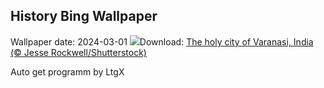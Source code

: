 ## History Bing Wallpaper
Wallpaper date: 2024-03-01
![](https://www.bing.com/th?id=OHR.HolyVaranasi_EN-IN2569299872_UHD.jpg&w=1000)Download: [The holy city of Varanasi, India (© Jesse Rockwell/Shutterstock)](https://www.bing.com/th?id=OHR.HolyVaranasi_EN-IN2569299872_UHD.jpg)

Auto get programm by LtgX
